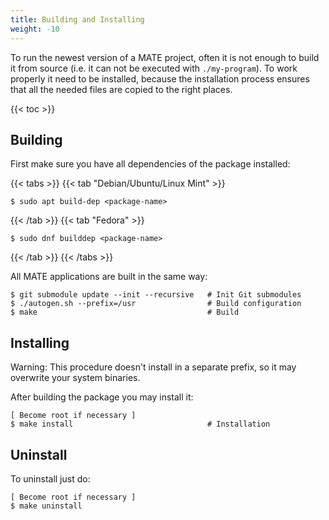 ```yaml
---
title: Building and Installing
weight: -10
---
```


To run the newest version of a MATE project, often it is not enough to build it from source (i.e. it can not be executed with `./my-program`). To work properly it need to be installed, because the installation process ensures that all the needed files are copied to the right places.

{{< toc >}}


## Building

First make sure you have all dependencies of the package installed:

{{< tabs >}}
{{< tab "Debian/Ubuntu/Linux Mint" >}}

```
$ sudo apt build-dep <package-name>
```

{{< /tab >}}
{{< tab "Fedora" >}}
```
$ sudo dnf builddep <package-name>
```
{{< /tab >}}
{{< /tabs >}}

All MATE applications are built in the same way:

```
$ git submodule update --init --recursive   # Init Git submodules
$ ./autogen.sh --prefix=/usr                # Build configuration
$ make                                      # Build
```

## Installing

Warning: This procedure doesn't install in a separate prefix, so it may overwrite your system binaries.

After building the package you may install it:

```
[ Become root if necessary ]
$ make install                              # Installation
```

## Uninstall

To uninstall just do:

```
[ Become root if necessary ]
$ make uninstall
```

